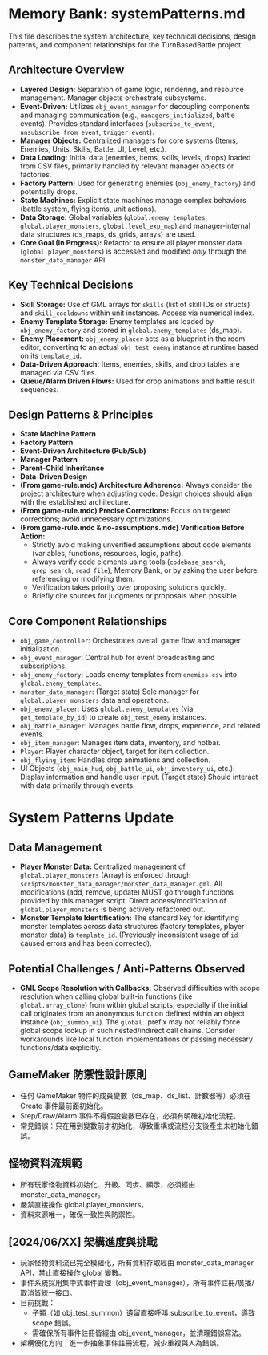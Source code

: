 # Memory Bank: systemPatterns.md

This file describes the system architecture, key technical decisions, design patterns, and component relationships for the TurnBasedBattle project.

## Architecture Overview

*   **Layered Design:** Separation of game logic, rendering, and resource management. Manager objects orchestrate subsystems.
*   **Event-Driven:** Utilizes `obj_event_manager` for decoupling components and managing communication (e.g., `managers_initialized`, battle events). Provides standard interfaces (`subscribe_to_event`, `unsubscribe_from_event`, `trigger_event`).
*   **Manager Objects:** Centralized managers for core systems (Items, Enemies, Units, Skills, Battle, UI, Level, etc.).
*   **Data Loading:** Initial data (enemies, items, skills, levels, drops) loaded from CSV files, primarily handled by relevant manager objects or factories.
*   **Factory Pattern:** Used for generating enemies (`obj_enemy_factory`) and potentially drops.
*   **State Machines:** Explicit state machines manage complex behaviors (battle system, flying items, unit actions).
*   **Data Storage:** Global variables (`global.enemy_templates`, `global.player_monsters`, `global.level_exp_map`) and manager-internal data structures (ds_maps, ds_grids, arrays) are used.
*   **Core Goal (In Progress):** Refactor to ensure all player monster data (`global.player_monsters`) is accessed and modified *only* through the `monster_data_manager` API.

## Key Technical Decisions

*   **Skill Storage:** Use of GML arrays for `skills` (list of skill IDs or structs) and `skill_cooldowns` within unit instances. Access via numerical index.
*   **Enemy Template Storage:** Enemy templates are loaded by `obj_enemy_factory` and stored in `global.enemy_templates` (ds_map).
*   **Enemy Placement:** `obj_enemy_placer` acts as a blueprint in the room editor, converting to an actual `obj_test_enemy` instance at runtime based on its `template_id`.
*   **Data-Driven Approach:** Items, enemies, skills, and drop tables are managed via CSV files.
*   **Queue/Alarm Driven Flows:** Used for drop animations and battle result sequences.

## Design Patterns & Principles

*   **State Machine Pattern**
*   **Factory Pattern**
*   **Event-Driven Architecture (Pub/Sub)**
*   **Manager Pattern**
*   **Parent-Child Inheritance**
*   **Data-Driven Design**
*   **(From game-rule.mdc) Architecture Adherence:** Always consider the project architecture when adjusting code. Design choices should align with the established architecture.
*   **(From game-rule.mdc) Precise Corrections:** Focus on targeted corrections; avoid unnecessary optimizations.
*   **(From game-rule.mdc & no-assumptions.mdc) Verification Before Action:** 
    *   Strictly avoid making unverified assumptions about code elements (variables, functions, resources, logic, paths).
    *   Always verify code elements using tools (`codebase_search`, `grep_search`, `read_file`), Memory Bank, or by asking the user before referencing or modifying them.
    *   Verification takes priority over proposing solutions quickly.
    *   Briefly cite sources for judgments or proposals when possible.

## Core Component Relationships

*   `obj_game_controller`: Orchestrates overall game flow and manager initialization.
*   `obj_event_manager`: Central hub for event broadcasting and subscriptions.
*   `obj_enemy_factory`: Loads enemy templates from `enemies.csv` into `global.enemy_templates`.
*   `monster_data_manager`: (Target state) Sole manager for `global.player_monsters` data and operations.
*   `obj_enemy_placer`: Uses `global.enemy_templates` (via `get_template_by_id`) to create `obj_test_enemy` instances.
*   `obj_battle_manager`: Manages battle flow, drops, experience, and related events.
*   `obj_item_manager`: Manages item data, inventory, and hotbar.
*   `Player`: Player character object, target for item collection.
*   `obj_flying_item`: Handles drop animations and collection.
*   UI Objects (`obj_main_hud`, `obj_battle_ui`, `obj_inventory_ui`, etc.): Display information and handle user input. (Target state) Should interact with data primarily through events. 

# System Patterns Update

## Data Management
*   **Player Monster Data:** Centralized management of `global.player_monsters` (Array) is enforced through `scripts/monster_data_manager/monster_data_manager.gml`. All modifications (add, remove, update) MUST go through functions provided by this manager script. Direct access/modification of `global.player_monsters` is being actively refactored out.
*   **Monster Template Identification:** The standard key for identifying monster templates across data structures (factory templates, player monster data) is `template_id`. (Previously inconsistent usage of `id` caused errors and has been corrected).

## Potential Challenges / Anti-Patterns Observed
*   **GML Scope Resolution with Callbacks:** Observed difficulties with scope resolution when calling global built-in functions (like `global.array_clone`) from within global scripts, especially if the initial call originates from an anonymous function defined within an object instance (`obj_summon_ui`). The `global.` prefix may not reliably force global scope lookup in such nested/indirect call chains. Consider workarounds like local function implementations or passing necessary functions/data explicitly. 

## GameMaker 防禦性設計原則
- 任何 GameMaker 物件的成員變數（ds_map、ds_list、計數器等）必須在 Create 事件最前面初始化。
- Step/Draw/Alarm 事件不得假設變數已存在，必須有明確初始化流程。
- 常見錯誤：只在用到變數前才初始化，導致重構或流程分支後產生未初始化錯誤。 

## 怪物資料流規範

- 所有玩家怪物資料初始化、升級、同步、顯示，必須經由 monster_data_manager。
- 嚴禁直接操作 global.player_monsters。
- 資料來源唯一，確保一致性與防禦性。 

## [2024/06/XX] 架構進度與挑戰
- 玩家怪物資料流已完全模組化，所有資料存取經由 monster_data_manager API，禁止直接操作 global 變數。
- 事件系統採用集中式事件管理（obj_event_manager），所有事件註冊/廣播/取消皆統一接口。
- 目前挑戰：
  - 子類（如 obj_test_summon）遺留直接呼叫 subscribe_to_event，導致 scope 錯誤。
  - 需確保所有事件註冊皆經由 obj_event_manager，並清理錯誤寫法。
- 架構優化方向：進一步抽象事件註冊流程，減少重複與人為錯誤。 